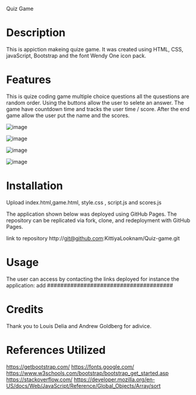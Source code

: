 Quiz Game 

# Description
This is appiction makeing quize game. It was created using HTML, CSS, javaScript, Bootstrap and the font Wendy One icon pack.

# Features
This is quize coding game multiple choice questions all the qusestions are random order. Using the buttons allow the user to selete an answer. 
The game have countdown time and tracks the user time / score. After the end game allow the user put the name and the scores.  

![image](https://github.com/KittiyaLooknam/Quiz-game/assets/149645563/202d8721-f077-4c63-89d0-b07df968c569)


![image](https://github.com/KittiyaLooknam/Quiz-game/assets/149645563/c6f55b25-1f16-45de-a24b-e79d5a001836)

![image](https://github.com/KittiyaLooknam/Quiz-game/assets/149645563/ba44aed5-e066-4912-96e6-8980dfd7df24)

![image](https://github.com/KittiyaLooknam/Quiz-game/assets/149645563/cad1b7fb-835a-427a-a93a-0e8220e43b19)


# Installation
Upload index.html,game.html, style.css , script.js and scores.js

The application shown below was deployed using GitHub Pages. The repository can be replicated via fork, clone, and redeployment with GitHub Pages.

link to repository  http://git@github.com:KittiyaLooknam/Quiz-game.git


# Usage
The user can access by contacting the links deployed for instance the application: add  ######################################

# Credits
Thank you to Louis Delia and Andrew Goldberg for adivice. 

# References Utilized
https://getbootstrap.com/
https://fonts.google.com/
https://www.w3schools.com/bootstrap/bootstrap_get_started.asp
https://stackoverflow.com/
https://developer.mozilla.org/en-US/docs/Web/JavaScript/Reference/Global_Objects/Array/sort
